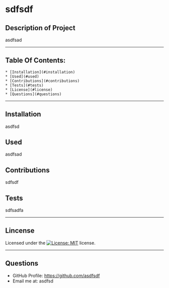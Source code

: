 # sdfsdf 
    
  ## Description of Project
  asdfsad

---

  ## Table Of Contents:
    * [Installation](#installation)
    * [Used](#used)
    * [Contributions](#contributions)
    * [Tests](#tests)
    * [License](#license)
    * [Questions](#questions)

  ---

  ## Installation
  asdfsd

  ## Used
  asdfsad

  ## Contributions
  sdfsdf

  ## Tests
  sdfsadfa

---
 ## Lincense

 Licensed under the [![License: MIT](https://img.shields.io/badge/License-MIT-yellow.svg)](https://opensource.org/licenses/MIT) license.

---

  ## Questions

  * GitHub Profile: https://github.com/asdfsdf
  * Email me at: asdfsd

